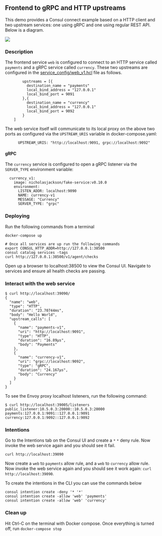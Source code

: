 ## Frontend to gRPC and HTTP upstreams
This demo provides a Consul connect example based on a HTTP client and two upstream services: one using gRPC and one using regular REST API. Below is a diagram.

![](traffic_routing/images/routing.png)

### Description
The frontend service `web` is configured to connect to an HTTP service called `payments` and a gRPC service called `currency`. These two upstreams are configured in the [service_config/web_v1.hcl](service_config/web_v1.hcl) file as follows.
```
        upstreams = [{
          destination_name = "payments"
          local_bind_address = "127.0.0.1"
          local_bind_port = 9091
        },{
          destination_name = "currency"
          local_bind_address = "127.0.0.1"
          local_bind_port = 9092
        }
	]
```

The web service itself will communicate to its local proxy on the above two ports as configured via the `UPSTREAM_URIS` variable in docker-compose.yaml:
```
      UPSTREAM_URIS: "http://localhost:9091, grpc://localhost:9092"
```

#### gRPC
The `currency` service is configured to open a gRPC listener via the `SERVER_TYPE` environment variable:
```
  currency_v1:
    image: nicholasjackson/fake-service:v0.10.0
    environment:
      LISTEN_ADDR: localhost:9090
      NAME: currency-v1
      MESSAGE: "Currency"
      SERVER_TYPE: "grpc"
```

### Deploying
Run the following commands from a terminal
```
docker-compose up

# Once all services are up run the following commands
export CONSUL_HTTP_ADDR=http://127.0.0.1:38500
consul catalog services -tags
curl http://127.0.0.1:38500/v1/agent/checks
```

Open up a browser to localhost:38500 to view the Consul UI. Navigate to services and ensure all health checks are passing.

### Interact with the web service
```
$ curl http://localhost:39090/
{
  "name": "web",
  "type": "HTTP",
  "duration": "23.70744ms",
  "body": "Hello World",
  "upstream_calls": [
    {
      "name": "payments-v1",
      "uri": "http://localhost:9091",
      "type": "HTTP",
      "duration": "16.89µs",
      "body": "Payments"
    },
    {
      "name": "currency-v1",
      "uri": "grpc://localhost:9092",
      "type": "gRPC",
      "duration": "24.167µs",
      "body": "Currency"
    }
  ]
}
```

To see the Envoy proxy localhost listeners, run the following command:
```
$ curl http://localhost:39005/listeners
public_listener:10.5.0.3:20000::10.5.0.3:20000
payments:127.0.0.1:9091::127.0.0.1:9091
currency:127.0.0.1:9092::127.0.0.1:9092
```

### Intentions
Go to the Intentions tab on the Consul UI and create a `*` `*` deny rule. Now invoke the web service again and you should see it fail.
```
curl http://localhost:39090
```

Now create a `web` to `payments` allow rule, and a `web` to `currency` allow rule. Now invoke the web service again and you should see it work again: `curl http://localhost:39090`.
 
To create the intentions in the CLI you can use the commands below
```
consul intention create -deny '* '*'
consul intention create -allow 'web' 'payments'
consul intention create -allow 'web' 'currency'
```


### Clean up
Hit Ctrl-C on the terminal with Docker compose. Once everything is turned off, run `docker-compose stop`
